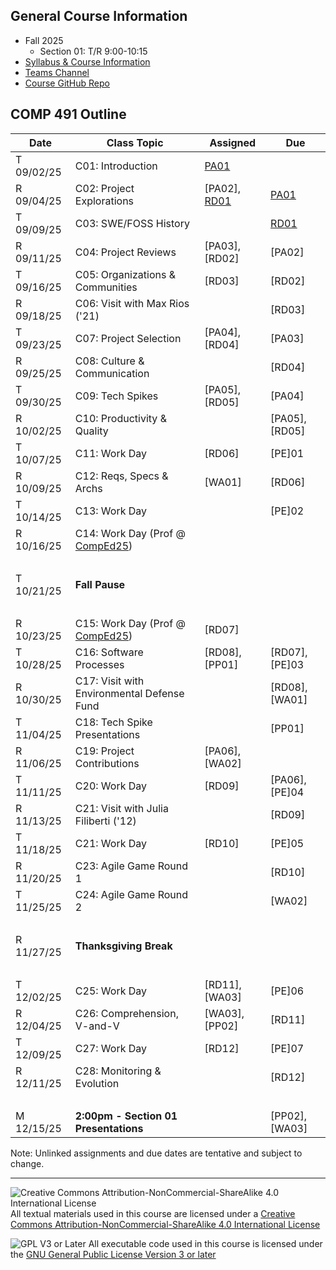 ## General Course Information
- Fall 2025
  - Section 01: T/R 9:00-10:15
- [Syllabus & Course Information](syllabus.md)
- [Teams Channel](https://teams.microsoft.com/l/team/19%3Ax030-TLUtf1S6WMIwmFIPg61vXLIBtxIdgg_TIItYb81%40thread.tacv2/conversations?groupId=e3b2df02-87cc-4c3c-b1d4-9b74119b5e0e&tenantId=6232b055-76b9-4c13-9b88-b562ae7db6fb)
- [Course GitHub Repo](https://github.com/Dickinson-COMP-491-492/AY25-26)

## COMP 491 Outline

Date            | Class Topic                                | Assigned       | Due
----------------|--------------------------------------------|----------------|-------------------
T 09/02/25      | C01: Introduction                          | [PA01]         |
R 09/04/25      | C02: Project Explorations                  | [PA02], [RD01] | [PA01] 
T 09/09/25      | C03: SWE/FOSS History                      |                | [RD01]
R 09/11/25      | C04: Project Reviews                       | [PA03], [RD02] | [PA02]
T 09/16/25      | C05: Organizations & Communities           | [RD03]         | [RD02]
R 09/18/25      | C06: Visit with Max Rios ('21)             |                | [RD03] 
T 09/23/25      | C07: Project Selection                     | [PA04], [RD04] | [PA03]
R 09/25/25      | C08: Culture & Communication               |                | [RD04]
T 09/30/25      | C09: Tech Spikes                           | [PA05], [RD05] | [PA04]
R 10/02/25      | C10: Productivity & Quality                |                | [PA05], [RD05]
T 10/07/25      | C11: Work Day                              | [RD06]         | [PE]01
R 10/09/25      | C12: Reqs, Specs & Archs                   | [WA01]         | [RD06]
T 10/14/25      | C13: Work Day                              |                | [PE]02
R 10/16/25      | C14: Work Day (Prof @ [CompEd25])          |                |
&nbsp;          |                                            |                | 
T 10/21/25      | **Fall Pause**                             |                |
&nbsp;          |                                            |                |
R 10/23/25      | C15: Work Day (Prof @ [CompEd25])          | [RD07]         |
T 10/28/25      | C16: Software Processes                    | [RD08], [PP01] | [RD07], [PE]03
R 10/30/25      | C17: Visit with Environmental Defense Fund |                | [RD08], [WA01]
T 11/04/25      | C18: Tech Spike Presentations              |                | [PP01]
R 11/06/25      | C19: Project Contributions                 | [PA06], [WA02] | 
T 11/11/25      | C20: Work Day                              | [RD09]         | [PA06], [PE]04
R 11/13/25      | C21: Visit with Julia Filiberti ('12)      |                | [RD09]
T 11/18/25      | C21: Work Day                              | [RD10]         | [PE]05
R 11/20/25      | C23: Agile Game Round 1                    |                | [RD10]
T 11/25/25      | C24: Agile Game Round 2                    |                | [WA02]
&nbsp;          |
R 11/27/25      | **Thanksgiving Break**
&nbsp;          |
T 12/02/25      | C25: Work Day                              | [RD11], [WA03] | [PE]06
R 12/04/25      | C26: Comprehension, V-and-V                | [WA03], [PP02] | [RD11]
T 12/09/25      | C27: Work Day                              | [RD12]         | [PE]07
R 12/11/25      | C28: Monitoring & Evolution                |                | [RD12]
&nbsp;          |
M 12/15/25      | **2:00pm - Section 01 Presentations**      |                | [PP02], [WA03]

Note: Unlinked assignments and due dates are tentative and subject to change.

[RD01]: assignments/Readings/RD01-SWE-FOSS-History.md


[PA01]: assignments/PA01-CourseTools.md
<!--
[PA02]: assignments/PA02-ProjectExplorations.md
[PA03]: assignments/PA03-ProjectReviews.md
[PA04]: assignments/PA04-ProjectSelection.md
[PA05]: assignments/PA05-TechSpikePrep.md
[PA06]: assignments/PA06-Contributions.md

[PE]: assignments/PE-ProjectEffectiveness.md#assignment

[PP01]: assignments/PP01-TechSpikePresentation.md
[PP02]: assignments/PP02-StatusReportPresentation.md
-->


<!--
[WA01]: assignments/WA01-BlogPostDraft.md
[WA02]: assignments/WA02-BlogPostPeerReview.md
[WA03]: assignments/WA03-BlogPostRevision.md
-->

[COMPed25]: https://comped.acm.org/2025/

<!--
## COMP 492 Outline

Date            | Class Topic                      | Assigned       | Due (8:00am)
----------------|----------------------------------|----------------|-------------------
T 01/21/25      | C01: Work Day                    | [RD]01         |
F 01/24/24      | C02: Work Day                    |                | [PE]01
T 01/28/25      | C03: SWE Code of Ethics          | [RD]02         | [RD]01
F 01/31/25      | C04: Work Day                    |                | [PE]02
T 02/04/25      | C05: Ethics Case Studies         | [RD]03         | [RD]02
F 02/07/25      | C06: Work Day                    |                | [PE]03
T 02/11/25      | C07: Fair Information Practices  | [WA04], [PP03] | [RD]03
F 02/14/25      | C08: Work Day                    |                | [PE]04
T 02/18/25      | C09: Work Day                    | [RD]04         | 
F 02/21/25      | C10: Work Day                    |                | [PE]05
T 02/25/25      | C11: Susan Miller<br>(12:00-1:00 Tome 115) |      | [RD]04
F 02/28/25      | C12: Work Day (Prof @ [SIGCSE])  |                | [PE]06
T 03/04/25      | C13: Demo Day 1                  |                | [PP03]-A [WA04]-B
F 03/07/25      | C14: Demo Day 2                  |                | [PP03]-B [WA04]-A
&nbsp;          |                                  |                | 
T 03/11/25      | **Spring Break**                 |                |
F 03/14/25      | **Spring Break**                 |                |
&nbsp;          |                                  |                |
T 03/18/25      | C15: Work Day                    | [RD]05         | 
F 03/21/25      | C16: Work Day                    |                | [PE]07
T 03/25/25      | C17: Big Tech Antitrust Cases    | [RD]06         | [RD]05
F 03/28/25      | C18: Work Day                    |                | [PE]08
T 04/01/25      | C19: Social Media Content Liability  | [RD]07     | [RD]06
F 04/04/25      | C20: Work Day (Prof @ [CCSC-NE]) |                | [PE]09
T 04/08/25      | C21: Geopolitics and Software    | [PP04], [WA05]  | [RD]07
F 04/11/25      | C22: Work Day                    |                | [PE]10
T 04/15 25      | C23: Poster Peer Reviews         |                | [PP04]-a
F 04/18/25      | C24: Work Day (Prof in Seattle)  |                | [PE]11
T 04/22/25      | C25: Work Day (Poster due)       |                | [PP04]-b
F 04/25/25      | C26: Work Day                    | [PP05]         | [PE]12
T 04/29/25      | C27: Poster Session<br>(12:00-1:15 Tome Library) |         | [PP04]-c
F 05/02/25      | C28: Wrap Up                     |                | [PE]13 [WA05]
&nbsp;          |                                  |                |
M 05/12/25      | **9:00am - Section 01 Presentations** |           | PP05
T 05/13/25      | **9:00am - Section 02 Presentations** |           | PP05

Note: Blank rows, unlinked assignments and due dates are tentative and subject to change.

[SIGCSE]: https://sigcse2025.sigcse.org/
[CCSC-NE]: https://www.ccscne.org/
[WA04]: assignments/WA04-EthicalReasoningPost.md
[WA05]: assignments/WA05-SLEBlogPost.md
[PP03]: assignments/PP03-DemoDayPresentation.md
[PP04]: assignments/PP04-Poster.md
[PP05]: assignments/PP05-FinalPresentation.md
-->

---

![Creative Commons Attribution-NonCommercial-ShareAlike 4.0 International License](https://i.creativecommons.org/l/by-nc-sa/4.0/88x31.png "Creative Commons Attribution-NonCommercial-ShareAlike 4.0 International License") All textual materials used in this course are licensed under a [Creative Commons Attribution-NonCommercial-ShareAlike 4.0 International License](http://creativecommons.org/licenses/by-nc-sa/4.0/)

![GPL V3 or Later](https://www.gnu.org/graphics/gplv3-or-later-sm.png "GPL V3 or later") All executable code used in this course is licensed under the [GNU General Public License Version 3 or later](https://www.gnu.org/licenses/gpl.txt)
